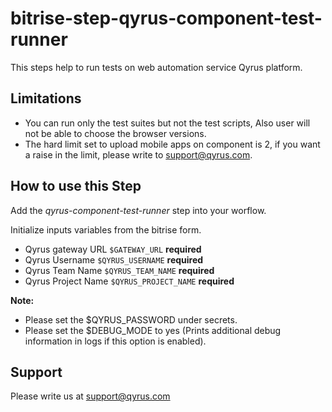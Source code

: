 # bitrise-step-qyrus-component-test-runner

This steps help to run tests on web automation service Qyrus platform.

## Limitations

* You can run only the test suites but not the test scripts, Also user will not be able to choose
the browser versions.
* The hard limit set to upload mobile apps on component is 2, if you want a raise in the limit,
please write to support@qyrus.com.

## How to use this Step

Add the *qyrus-component-test-runner* step into your worflow.

Initialize inputs variables from the bitrise form.

* Qyrus gateway URL `$GATEWAY_URL` **required**
* Qyrus Username `$QYRUS_USERNAME` **required**
* Qyrus Team Name `$QYRUS_TEAM_NAME` **required**
* Qyrus Project Name `$QYRUS_PROJECT_NAME` **required**

**Note:** 
* Please set the $QYRUS_PASSWORD under secrets.
* Please set the $DEBUG_MODE to yes (Prints additional debug information in logs if this option is enabled).

## Support
Please write us at support@qyrus.com